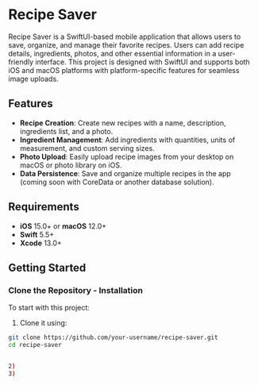 # Recipe Saver

Recipe Saver is a SwiftUI-based mobile application that allows users to save, organize, and manage their favorite recipes. 
Users can add recipe details, ingredients, photos, and other essential information in a user-friendly interface.
This project is designed with SwiftUI and supports both iOS and macOS platforms with platform-specific features for seamless image uploads.

## Features

- **Recipe Creation**: Create new recipes with a name, description, ingredients list, and a photo.
- **Ingredient Management**: Add ingredients with quantities, units of measurement, and custom serving sizes.
- **Photo Upload**: Easily upload recipe images from your desktop on macOS or photo library on iOS.
- **Data Persistence**: Save and organize multiple recipes in the app (coming soon with CoreData or another database solution).

## Requirements

- **iOS** 15.0+ or **macOS** 12.0+
- **Swift** 5.5+
- **Xcode** 13.0+

## Getting Started

### Clone the Repository - Installation

To start with this project:

1) Clone it using:

```bash
git clone https://github.com/your-username/recipe-saver.git
cd recipe-saver


2)
3)
